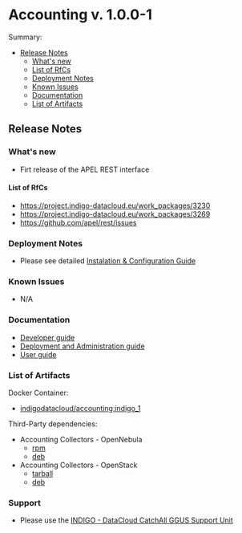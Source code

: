 # Accounting v. 1.0.0-1

Summary:
* [Release Notes](#id1)
  * [What's new](#id2)
  * [List of RfCs](#id3)
  * [Deployment Notes](#id4)
  * [Known Issues](#id5)
  * [Documentation](#id6)
  * [List of Artifacts](#id7)


## Release Notes

### What's new

* Firt release of the APEL REST interface

#### List of RfCs 

* https://project.indigo-datacloud.eu/work_packages/3230
* https://project.indigo-datacloud.eu/work_packages/3269
* https://github.com/apel/rest/issues

### Deployment Notes

* Please see detailed [Instalation & Configuration Guide](https://indigo-dc.gitbooks.io/accounting/content/)

### Known Issues

* N/A

### Documentation

* [Developer guide](https://indigo-dc.gitbooks.io/accounting/content/doc/developer.html)
* [Deployment and Administration guide](https://indigo-dc.gitbooks.io/accounting/content/doc/admin.html)
* [User guide](https://indigo-dc.gitbooks.io/accounting/content/doc/user.html)
 
### List of Artifacts

Docker Container:
* [indigodatacloud/accounting:indigo_1](https://hub.docker.com/r/indigodatacloud/accounting/)

Third-Party dependencies:
* Accounting Collectors - OpenNebula
  * [rpm](http://repo.indigo-datacloud.eu/repository/indigo/1/centos7/x86_64/third-party/oneacct-export-0.2.6-1.x86_64.rpm)
  * [deb](http://repo.indigo-datacloud.eu/repository/indigo/1/ubuntu/dists/trusty/third-party/binary-amd64/oneacct-export_0.2.6-1_amd64.deb)
* Accounting Collectors - OpenStack
  * [tarball](http://repo.indigo-datacloud.eu/repository/indigo/1/centos7/SRPMS/tgz/caso_0.3.2.orig.tar.gz)
  * [deb](http://repo.indigo-datacloud.eu/repository/indigo/1/ubuntu/dists/trusty/third-party/binary-amd64/caso_0.3.2-1ubuntu2_all.deb)

### Support

* Please use the [INDIGO - DataCloud CatchAll GGUS Support Unit](
https://wiki.egi.eu/wiki/GGUS:INDIGO_DataCloud_Catch-all_FAQ)